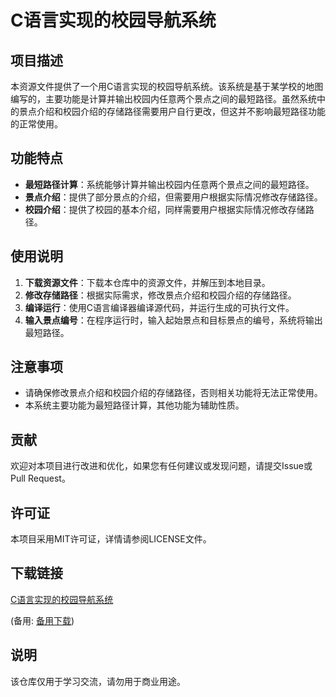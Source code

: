 # C语言实现的校园导航系统

## 项目描述

本资源文件提供了一个用C语言实现的校园导航系统。该系统是基于某学校的地图编写的，主要功能是计算并输出校园内任意两个景点之间的最短路径。虽然系统中的景点介绍和校园介绍的存储路径需要用户自行更改，但这并不影响最短路径功能的正常使用。

## 功能特点

- **最短路径计算**：系统能够计算并输出校园内任意两个景点之间的最短路径。
- **景点介绍**：提供了部分景点的介绍，但需要用户根据实际情况修改存储路径。
- **校园介绍**：提供了校园的基本介绍，同样需要用户根据实际情况修改存储路径。

## 使用说明

1. **下载资源文件**：下载本仓库中的资源文件，并解压到本地目录。
2. **修改存储路径**：根据实际需求，修改景点介绍和校园介绍的存储路径。
3. **编译运行**：使用C语言编译器编译源代码，并运行生成的可执行文件。
4. **输入景点编号**：在程序运行时，输入起始景点和目标景点的编号，系统将输出最短路径。

## 注意事项

- 请确保修改景点介绍和校园介绍的存储路径，否则相关功能将无法正常使用。
- 本系统主要功能为最短路径计算，其他功能为辅助性质。

## 贡献

欢迎对本项目进行改进和优化，如果您有任何建议或发现问题，请提交Issue或Pull Request。

## 许可证

本项目采用MIT许可证，详情请参阅LICENSE文件。

## 下载链接
[C语言实现的校园导航系统](https://pan.quark.cn/s/96c154b97c3a) 

(备用: [备用下载](https://pan.baidu.com/s/1F0_UOaWu7NyLpvxiXw2viQ?pwd=1234))

## 说明

该仓库仅用于学习交流，请勿用于商业用途。
